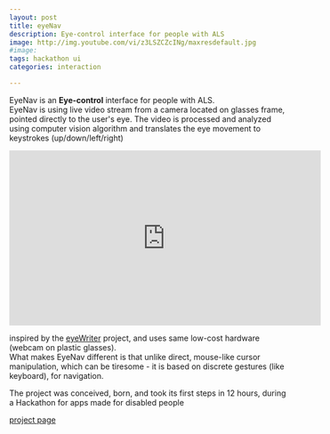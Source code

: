 ```yaml
---
layout: post
title: eyeNav
description: Eye-control interface for people with ALS
image: http://img.youtube.com/vi/z3LSZCZcINg/maxresdefault.jpg
#image: 
tags: hackathon ui
categories: interaction

---
```


EyeNav is an **Eye-control** interface for people with ALS.  
EyeNav is using live video stream from a camera located on glasses frame, pointed directly to the user's eye.
The video is processed and analyzed using computer vision algorithm and translates the eye movement to keystrokes (up/down/left/right)


<iframe width="560" height="315" src="http://www.youtube.com/embed/z3LSZCZcINg" frameborder="0" allowfullscreen></iframe>

inspired by the <a href="http://www.eyewriter.org/">eyeWriter</a> project, and uses same low-cost hardware (webcam on plastic glasses).  
What makes EyeNav different is that unlike direct, mouse-like cursor manipulation, which can be tiresome -
it is based on discrete gestures (like keyboard), for navigation.

The project was conceived, born, and took its first steps in 12 hours, during a Hackathon for apps made for disabled people

<a href="http://eranws.github.io/eyeNav/">project page
</a>

